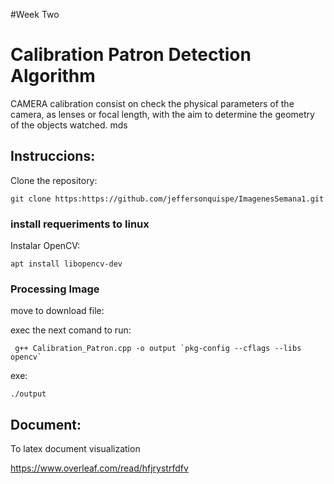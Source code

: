 #Week Two
# Calibration Patron Detection Algorithm 
CAMERA
calibration  consist  on  check  the
physical   parameters   of   the   camera,   as
lenses or focal length, with the aim to determine
the geometry of the objects watched.
mds

## Instruccions:

Clone the repository:
```
git clone https:https://github.com/jeffersonquispe/ImagenesSemana1.git
``` 

### install requeriments to linux

Instalar OpenCV:

```
apt install libopencv-dev
```


### Processing Image
move to download file:

exec the next comand to run:

```
 g++ Calibration_Patron.cpp -o output `pkg-config --cflags --libs opencv`

```

exe:
```
./output
```
## Document:
To latex document visualization

https://www.overleaf.com/read/hfjrystrfdfv




